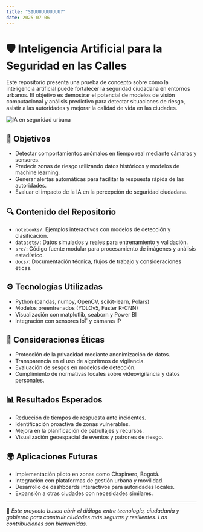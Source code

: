 ```yaml
---
title: "SIUUUUUUUUUU?"
date: 2025-07-06
---
```



# 🛡️ Inteligencia Artificial para la Seguridad en las Calles

Este repositorio presenta una prueba de concepto sobre cómo la inteligencia artificial puede fortalecer la seguridad ciudadana en entornos urbanos. El objetivo es demostrar el potencial de modelos de visión computacional y análisis predictivo para detectar situaciones de riesgo, asistir a las autoridades y mejorar la calidad de vida en las ciudades.

![IA en seguridad urbana](https://sint.es/wp-content/uploads/2023/07/seguridad-ciudadana-inteligencia-artificial.jpg)

## 📍 Objetivos

- Detectar comportamientos anómalos en tiempo real mediante cámaras y sensores.
- Predecir zonas de riesgo utilizando datos históricos y modelos de machine learning.
- Generar alertas automáticas para facilitar la respuesta rápida de las autoridades.
- Evaluar el impacto de la IA en la percepción de seguridad ciudadana.

## 🔍 Contenido del Repositorio

- `notebooks/`: Ejemplos interactivos con modelos de detección y clasificación.
- `datasets/`: Datos simulados y reales para entrenamiento y validación.
- `src/`: Código fuente modular para procesamiento de imágenes y análisis estadístico.
- `docs/`: Documentación técnica, flujos de trabajo y consideraciones éticas.

## ⚙️ Tecnologías Utilizadas

- Python (pandas, numpy, OpenCV, scikit-learn, Polars)
- Modelos preentrenados (YOLOv5, Faster R-CNN)
- Visualización con matplotlib, seaborn y Power BI
- Integración con sensores IoT y cámaras IP

## 🧠 Consideraciones Éticas

- Protección de la privacidad mediante anonimización de datos.
- Transparencia en el uso de algoritmos de vigilancia.
- Evaluación de sesgos en modelos de detección.
- Cumplimiento de normativas locales sobre videovigilancia y datos personales.

## 📊 Resultados Esperados

- Reducción de tiempos de respuesta ante incidentes.
- Identificación proactiva de zonas vulnerables.
- Mejora en la planificación de patrullajes y recursos.
- Visualización geoespacial de eventos y patrones de riesgo.

## 🌍 Aplicaciones Futuras

- Implementación piloto en zonas como Chapinero, Bogotá.
- Integración con plataformas de gestión urbana y movilidad.
- Desarrollo de dashboards interactivos para autoridades locales.
- Expansión a otras ciudades con necesidades similares.

---

💬 _Este proyecto busca abrir el diálogo entre tecnología, ciudadanía y gobierno para construir ciudades más seguras y resilientes. Las contribuciones son bienvenidas._


